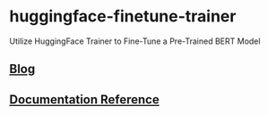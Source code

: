 # huggingface-finetune-trainer
Utilize HuggingFace Trainer to Fine-Tune a Pre-Trained BERT Model

## [Blog](https://towardsdatascience.com/an-introduction-to-fine-tuning-pre-trained-transformers-models-9ea546611664)

## [Documentation Reference](https://huggingface.co/docs/transformers/en/training)
